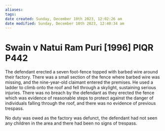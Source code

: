```yaml
---
aliases: 
tags: 
date created: Sunday, December 10th 2023, 12:02:26 am
date modified: Sunday, December 10th 2023, 12:40:34 am
---
```


# Swain v Natui Ram Puri [1996] PIQR P442

The defendant erected a seven foot-fence topped with barbed wire around their factory. There was a small section of the fence where barbed wire was missing, and the nine-year-old claimant entered the premises. He used a ladder to climb onto the roof and fell through a skylight, sustaining serious injuries. There was no breach by the defendant as they erected the fence which was evidence of reasonable steps to protect against the danger of individuals falling through the roof, and there was no evidence of previous trespass.

No duty was owed as the factory was defunct, the defendant had not seen any children in the area and there had been no signs of trespass.
